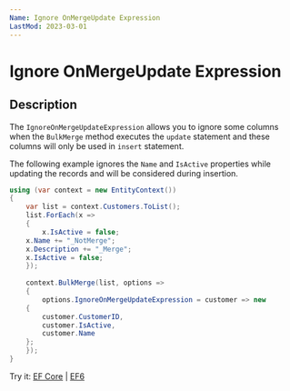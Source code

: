 ```yaml
---
Name: Ignore OnMergeUpdate Expression
LastMod: 2023-03-01
---
```


# Ignore OnMergeUpdate Expression

## Description

The `IgnoreOnMergeUpdateExpression` allows you to ignore some columns when the `BulkMerge` method executes the `update` statement and these columns will only be used in `insert` statement.

The following example ignores the `Name` and `IsActive` properties while updating the records and will be considered during insertion.


```csharp
using (var context = new EntityContext())
{
    var list = context.Customers.ToList();
    list.ForEach(x => 
    { 
        x.IsActive = false; 
	x.Name += "_NotMerge"; 
	x.Description += "_Merge"; 
	x.IsActive = false; 
    });
			
    context.BulkMerge(list, options => 
    {
        options.IgnoreOnMergeUpdateExpression = customer => new 
	{
	    customer.CustomerID, 
	    customer.IsActive, 
	    customer.Name
	};
    });
}
```
Try it: [EF Core](https://dotnetfiddle.net/Spifzy) | [EF6](https://dotnetfiddle.net/Z0xM1L)
